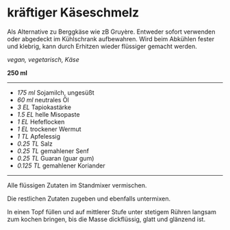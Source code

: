 # kräftiger Käseschmelz

Als Alternative zu Berggkäse wie zB Gruyère.
Entweder sofort verwenden oder abgedeckt im Kühlschrank aufbewahren. Wird beim Abkühlen fester und klebrig, kann durch Erhitzen wieder flüssiger gemacht werden.

*vegan, vegetarisch, Käse*

**250 ml**

---

- *175 ml* Sojamilch, ungesüßt
- *60 ml* neutrales Öl
- *3 EL* Tapiokastärke
- *1.5 EL* helle Misopaste
- *1 EL* Hefeflocken
- *1 EL* trockener Wermut
- *1 TL* Apfelessig
- *0.25 TL* Salz
- *0.25 TL* gemahlener Senf
- *0.25 TL* Guaran (guar gum)
- *0.125 TL* gemahlener Koriander

---

Alle flüssigen Zutaten im Standmixer vermischen. 

Die restlichen Zutaten zugeben und ebenfalls untermixen.

In einen Topf füllen und auf mittlerer Stufe unter stetigem Rühren langsam zum kochen bringen, bis die Masse dickflüssig, glatt und glänzend ist.
